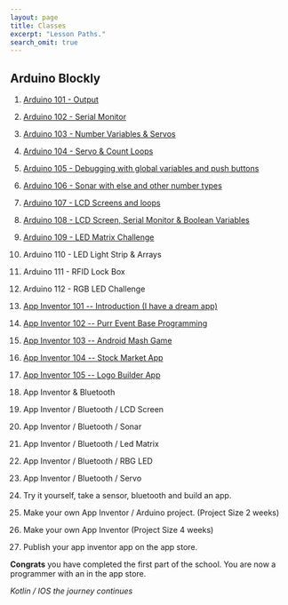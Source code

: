 ```yaml
---
layout: page
title: Classes
excerpt: "Lesson Paths."
search_omit: true
---
```


##  Arduino Blockly

1) [Arduino 101 - Output](/arduino-blockly/lesson-1-output/) 

2) [Arduino 102 - Serial Monitor](/arduino-blockly/lesson-2-serial-monitor/) 

3) [Arduino 103 - Number Variables & Servos](/arduino-blockly/lesson-3-number-variables-servos/)

4) [Arduino 104 - Servo & Count Loops](/arduino-blockly/lesson-4-count-loops-servos/)

5) [Arduino 105 - Debugging with global variables and push buttons](/arduino-blockly/lesson-5-global-variables-push-button)

6) [Arduino 106 - Sonar with else and other number types](/arduino-blockly/lesson-6-sonar/)

7) [Arduino 107 - LCD Screens and loops](/arduino-blockly/lesson-7-lcd-loops/) 

8) [Arduino 108 - LCD Screen, Serial Monitor & Boolean Variables](/arduino-blockly/lesson-8-lcd-serial-monitor)

9) [Arduino 109 - LED Matrix Challenge](/arduino-blockly/lesson-9-led-matrix-challenge)

10) Arduino 110 - LED Light Strip & Arrays

11) Arduino 111 - RFID Lock Box

12) Arduino 112 - RGB LED Challenge

13) [App Inventor 101 -- Introduction (I have a dream app)](http://www.appinventor.org/content/ai2apps/simpleApps/dream)

14) [App Inventor 102 -- Purr Event Base Programming](http://www.appinventor.org/content/ai2apps/simpleApps/paintPot2)

15) [App Inventor 103 -- Android Mash Game](http://www.appinventor.org/content/ai2apps/simpleApps/androidMash)

16) [App Inventor 104 -- Stock Market App](http://www.appinventor.org/content/ai2apps/intermediateApps/stockMarket)

17) [App Inventor 105 -- Logo Builder App](http://www.appinventor.org/content/ai2apps/intermediateApps/logo)

18) App Inventor & Bluetooth 

19) App Inventor / Bluetooth / LCD Screen

20) App Inventor / Bluetooth / Sonar

21) App Inventor / Bluetooth / Led Matrix

22) App Inventor / Bluetooth / RBG LED

23) App Inventor / Bluetooth / Servo

24) Try it yourself, take a sensor, bluetooth and build an app.

25) Make your own App Inventor / Arduino project.  (Project Size 2 weeks)

26) Make your own App Inventor (Project Size 4 weeks)

27) Publish your app inventor app on the app store.

**Congrats** you have completed the first part of the school. You are now a programmer with an in the app store.  

*Kotlin / IOS the journey continues*




